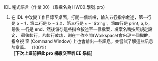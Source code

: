 IDL 程式語言（作業 00）（取檔名為 HW00_學號.pro）

1.  在 IDL 中改變工作目錄至桌面，打開一個新檔，輸入五行指令敘述，第一行
    是 a = 1，第二行是 b = 2.0，第三行是 c = 'String'，第四行是 print, a, b，最後
    一行是 end，然後儲存這些指令敘述至一個檔案，檔案名稱按照規定設定，
    最後執行，若執行成功，則在工作空間(Workspace)會出現三個變數，指令視
    窗 (Command Window) 上也會輸出一些訊息，並嘗試了解這些訊息的意義。
    （100%）  
**［下次上課前把此 pro 檔繳交至新 EE 系統］**
